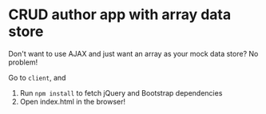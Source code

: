 # CRUD author app with array data store 

Don't want to use AJAX and just want an array as your mock data store? No problem!

Go to `client`, and
1. Run `npm install` to fetch jQuery and Bootstrap dependencies
2. Open index.html in the browser!


